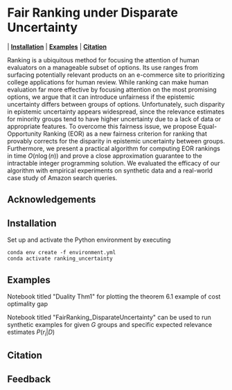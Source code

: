 # Fair Ranking under Disparate Uncertainty

| **[Installation](#installation)**
| **[Examples](#examples)**
| **[Citation](#citation)**

Ranking is a ubiquitous method for focusing the attention of human evaluators on a manageable subset of options. Its use ranges from surfacing potentially relevant products on an e-commerce site to prioritizing college applications for human review. While ranking can make human evaluation far more effective by focusing attention on the most promising options, we argue that it can introduce unfairness if the epistemic uncertainty differs between groups of options. Unfortunately, such disparity in epistemic uncertainty appears widespread, since the relevance estimates for minority groups tend to have higher uncertainty due to a lack of data or appropriate features. To overcome this fairness issue, we propose Equal-Opportunity Ranking (EOR) as a new fairness criterion for ranking that provably corrects for the disparity in epistemic uncertainty between groups. Furthermore, we present a practical algorithm for computing EOR rankings in time $O(n \log(n))$ and prove a close approximation guarantee to the intractable integer programming solution. We evaluated the efficacy of our algorithm with empirical experiments on synthetic data and a real-world case study of Amazon search queries.

<!-- ![Disparate Uncertainty between two groups](./posterior.pdf) -->
<!-- <embed src="./posterior.pdf" > -->

## Acknowledgements



## Installation

Set up and activate the Python environment by executing

```
conda env create -f environment.yml
conda activate ranking_uncertainty
```

<!-- SLURM system can be used to run jobs. An example script for submitting SLURM job is given in ```./scripts/combined_sbatch.sub```.
In the scripts folder, customize the script ```init_env.sh``` for your environment and path. This path is then referenced in ```./scripts/combined_sbatch.sub``` . -->


## Examples
Notebook titled "Duality Thm1" for plotting the theorem 6.1 example of cost optimality gap

Notebook titled "FairRanking_DisparateUncertainty" can be used to run synthetic examples for given $G$ groups and specific expected relevance estimates $P(r_i|D)$

## Citation
<!-- If you find this repo useful for your research, please consider citing our paper:
```

``` -->

## Feedback
<!-- For any questions/feedback regarding this repo, please contact [here](rr568@cornell.edu) -->